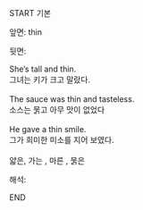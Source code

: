START
기본

앞면:
thin


뒷면:
<div><div><div>She’s tall and thin. </div><div><div>그녀는 키가 크고 말랐다.</div></div></div><div><br></div><div><div>The sauce was thin and tasteless. </div><div>소스는 묽고 아무 맛이 없었다</div></div></div><div><br></div><div><div>He gave a thin smile. </div><div><div>그가 희미한 미소를 지어 보였다.</div></div></div><div><br></div><div>얇은,  가는 , 마른 , 묽은</div>


해석:
<!--ID: 1746614454839-->
END